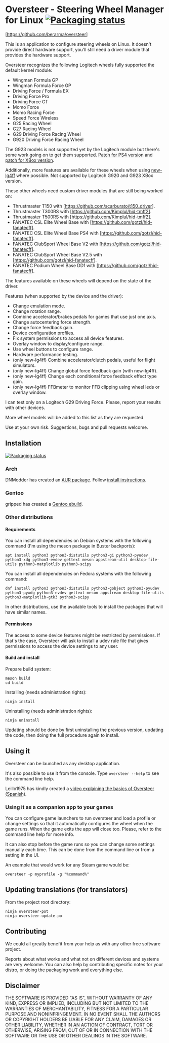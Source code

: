 # Oversteer - Steering Wheel Manager for Linux [![Packaging status](https://repology.org/badge/tiny-repos/oversteer.svg)](https://repology.org/project/oversteer/versions)

[https://github.com/berarma/oversteer]

This is an application to configure steering wheels on Linux. It doesn't
provide direct hardware support, you'll still need a driver module that
provides the hardware support.

Oversteer recognizes the following Logitech wheels fully supported the default
kernel module:

- Wingman Formula GP
- Wingman Formula Force GP
- Driving Force / Formula EX
- Driving Force Pro
- Driving Force GT
- Momo Force
- Momo Racing Force
- Speed Force Wireless
- G25 Racing Wheel
- G27 Racing Wheel
- G29 Driving Force Racing Wheel
- G920 Driving Force Racing Wheel

The G923 models is not supported yet by the Logitech module but there's some
work going on to get them supported. [Patch for PS4
version](https://github.com/berarma/new-lg4ff/pull/50) and [patch for XBox
version](https://patchwork.kernel.org/project/linux-input/list/?series=489571).

Additionally, more features are available for these wheels when using
[new-lg4ff](https://github.com/berarma/new-lg4ff) where possible. Not supported
by Logitech G920 and G923 XBox version.

These other wheels need custom driver modules that are still being worked on:

- Thrustmaster T150 with [https://github.com/scarburato/t150_driver].
- Thrustmaster T300RS with [https://github.com/Kimplul/hid-tmff2].
- Thrustmaster T500RS with [https://github.com/Kimplul/hid-tmff2].
- FANATEC CSL Elite Wheel Base with [https://github.com/gotzl/hid-fanatecff].
- FANATEC CSL Elite Wheel Base PS4 with [https://github.com/gotzl/hid-fanatecff].
- FANATEC ClubSport Wheel Base V2 with [https://github.com/gotzl/hid-fanatecff].
- FANATEC ClubSport Wheel Base V2.5 with [https://github.com/gotzl/hid-fanatecff].
- FANATEC Podium Wheel Base DD1 with [https://github.com/gotzl/hid-fanatecff].

The features available on these wheels will depend on the state of the driver.

Features (when supported by the device and the driver):

- Change emulation mode.
- Change rotation range.
- Combine accelerator/brakes pedals for games that use just one axis.
- Change autocentering force strength.
- Change force feedback gain.
- Device configuration profiles.
- Fix system permissions to access all device features.
- Overlay window to display/configure range.
- Use wheel buttons to configure range.
- Hardware performance testing.
- (only new-lg4ff) Combine accelerator/clutch pedals, useful for flight
  simulators.
- (only new-lg4ff) Change global force feedback gain (with new-lg4ff).
- (only new-lg4ff) Change each conditional force feedback effect type gain.
- (only new-lg4ff) FFBmeter to monitor FFB clipping using wheel leds or overlay
  window.

I can test only on a Logitech G29 Driving Force. Please, report your results
with other devices.

More wheel models will be added to this list as they are requested.

Use at your own risk. Suggestions, bugs and pull requests welcome.

## Installation

[![Packaging status](https://repology.org/badge/vertical-allrepos/oversteer.svg)](https://repology.org/project/oversteer/versions)

### Arch

DNModder has created an [AUR
package](https://aur.archlinux.org/packages/oversteer/). Follow [install
instructions](https://wiki.archlinux.org/index.php/Arch_User_Repository#Installing_packages).

### Gentoo

gripped has created a [Gentoo ebuild](https://github.com/gripped/Logitech-wheel-ebuilds).

### Other distributions

#### Requirements

You can install all dependencies on Debian systems with the following command
(I'm using the meson package in Buster backports):

`apt install python3 python3-distutils python3-gi python3-pyudev python3-xdg
python3-evdev gettext meson appstream-util desktop-file-utils
python3-matplotlib python3-scipy`

You can install all dependencies on Fedora systems with the following command:

`dnf install python3 python3-distutils python3-gobject python3-pyudev
python3-pyxdg python3-evdev gettext meson appstream desktop-file-utils
python3-matplotlib-gtk3 python3-scipy`

In other distributions, use the available tools to install the packages that
will have similar names.

#### Permissions

The access to some device features might be restricted by permissions. If
that's the case, Oversteer will ask to install a udev rule file that gives
permissions to access the device settings to any user.

#### Build and install

Prepare build system:

```shell
meson build
cd build
```

Installing (needs administration rights):

`ninja install`

Uninstalling (needs administration rights):

`ninja uninstall`

Updating should be done by first uninstalling the previous version, updating
the code, then doing the full procedure again to install.

## Using it

Oversteer can be launched as any desktop application.

It's also possible to use it from the console. Type `oversteer --help` to see
the command line help.

Leillo1975 has kindly created a [video explaining the basics of Oversteer
(Spanish)](https://www.youtube.com/watch?v=WdIV1FOkFsw).

### Using it as a companion app to your games

You can configure game launchers to run oversteer and load a profile or change
settings so that it automatically configures the wheel when the game runs. When
the game exits the app will close too. Please, refer to the command line help
for more info.

It can also stop before the game runs so you can change some settings manually
each time. This can be done from the command line or from a setting in the UI.

An example that would work for any Steam game would be:

`oversteer -p myprofile -g "%command%"`

## Updating translations (for translators)

From the project root directory:

```shell
ninja oversteer-pot
ninja oversteer-update-po
```

## Contributing

We could all greatly benefit from your help as with any other free software
project.

Reports about what works and what not on different devices and systems are very
welcome. You can also help by contributing specific notes for your distro, or
doing the packaging work and everything else.

## Disclaimer

THE SOFTWARE IS PROVIDED "AS IS", WITHOUT WARRANTY OF ANY KIND, EXPRESS OR
IMPLIED, INCLUDING BUT NOT LIMITED TO THE WARRANTIES OF MERCHANTABILITY,
FITNESS FOR A PARTICULAR PURPOSE AND NONINFRINGEMENT. IN NO EVENT SHALL THE
AUTHORS OR COPYRIGHT HOLDERS BE LIABLE FOR ANY CLAIM, DAMAGES OR OTHER
LIABILITY, WHETHER IN AN ACTION OF CONTRACT, TORT OR OTHERWISE, ARISING FROM,
OUT OF OR IN CONNECTION WITH THE SOFTWARE OR THE USE OR OTHER DEALINGS IN THE
SOFTWARE.
